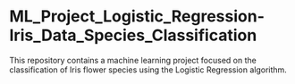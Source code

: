 # ML_Project_Logistic_Regression-Iris_Data_Species_Classification
This repository contains a machine learning project focused on the classification of Iris flower species using the Logistic Regression algorithm. 
